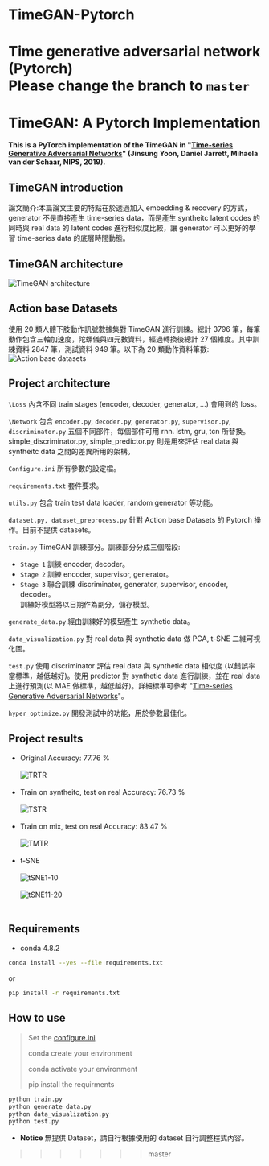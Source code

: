 # TimeGAN-Pytorch
Time generative adversarial network (Pytorch)   
Please change the branch to `master`
=======
# TimeGAN: A Pytorch Implementation
**This is a PyTorch implementation of the TimeGAN in "[Time-series Generative Adversarial Networks](https://papers.nips.cc/paper/2019/hash/c9efe5f26cd17ba6216bbe2a7d26d490-Abstract.html)" (Jinsung Yoon, Daniel Jarrett, Mihaela van der Schaar, NIPS, 2019).**

## TimeGAN introduction
論文簡介:本篇論文主要的特點在於透過加入 embedding & recovery 的方式， generator 不是直接產生 time-series data，而是產生 syntheitc latent codes 的同時與 real data 的 latent codes 進行相似度比較，讓 generator 可以更好的學習 time-series data 的底層時間動態。


## TimeGAN architecture
![TimeGAN architecture](https://github.com/kent1201/TimeGAN-Pytorch/blob/main/TimeGAN%20architecture.jpg)

## Action base Datasets
使用 20 類人體下肢動作訊號數據集對 TimeGAN 進行訓練。總計 3796 筆，每筆動作包含三軸加速度，陀螺儀與四元數資料，經過轉換後總計 27 個維度。其中訓練資料 2847 筆，測試資料 949 筆。以下為 20 類動作資料筆數:
![Action base datasets](https://github.com/kent1201/TimeGAN-Pytorch/blob/master/src/image.png)

## Project architecture
`\Loss` 內含不同 train stages (encoder, decoder, generator, ...) 會用到的 loss。  

`\Network` 包含 `encoder.py`, `decoder.p`y, `generator.py`, `supervisor.py`, `discriminator.py` 五個不同部件，每個部件可用 rnn. lstm, gru, tcn 所替換。simple_discriminator.py, simple_predictor.py 則是用來評估 real data 與 syntheitc data 之間的差異所用的架構。 

`Configure.ini` 所有參數的設定檔。 

`requirements.txt` 套件要求。

`utils.py` 包含 train test data loader, random generator 等功能。  

`dataset.py, dataset_preprocess.py` 針對 Action base Datasets 的 Pytorch 操作。目前不提供 datasets。  

`train.py` TimeGAN 訓練部分。訓練部分分成三個階段: 
* `Stage 1` 訓練 encoder, decoder。
* `Stage 2` 訓練 encoder, supervisor, generator。
* `Stage 3` 聯合訓練 discriminator, generator, supervisor, encoder, decoder。  
訓練好模型將以日期作為劃分，儲存模型。

`generate_data.py` 經由訓練好的模型產生 synthetic data。 

`data_visualization.py` 對 real data 與 synthetic data 做 PCA, t-SNE 二維可視化圖。 

`test.py` 使用 discriminator 評估 real data 與 synthetic data 相似度 (以錯誤率當標準，越低越好)。使用 predictor 對 synthetic data 進行訓練，並在 real data 上進行預測(以 MAE 做標準，越低越好)。詳細標準可參考 "[Time-series Generative Adversarial Networks](https://papers.nips.cc/paper/2019/hash/c9efe5f26cd17ba6216bbe2a7d26d490-Abstract.html)"。 

`hyper_optimize.py` 開發測試中的功能，用於參數最佳化。

## Project results
* Original Accuracy: 77.76 %
<br/> </br>
![TRTR](https://github.com/kent1201/TimeGAN-Pytorch/blob/master/src/TRTR_7776.jpg)
<br/> </br>
* Train on syntheitc, test on real Accuracy: 76.73 %
<br/> </br>
![TSTR](https://github.com/kent1201/TimeGAN-Pytorch/blob/master/src/TSTR_7673.jpg)
<br/> </br>
* Train on mix, test on real Accuracy: 83.47 %
<br/> </br>
![TMTR](https://github.com/kent1201/TimeGAN-Pytorch/blob/master/src/TMTR_8347.jpg)
<br/> </br>
* t-SNE
<br/> </br>
![tSNE1-10](https://github.com/kent1201/TimeGAN-Pytorch/blob/master/src/tSNE1_10.jpg)
<br/> </br>
![tSNE11-20](https://github.com/kent1201/TimeGAN-Pytorch/blob/master/src/tSNE11_20.jpg)
<br/> </br>

## Requirements
* conda 4.8.2
```bash
conda install --yes --file requirements.txt
``` 
or
```bash
pip install -r requirements.txt
```
## How to use 
>Set the [configure.ini](https://github.com/kent1201/TimeGAN-Pytorch/blob/master/src/TimeGAN-Configure.pptx) 
>
>conda create your environment 
>
>conda activate your environment 
>
>pip install the requirments 
```python
python train.py
python generate_data.py
python data_visualization.py
python test.py
```
* **Notice** 無提供 Dataset，請自行根據使用的 dataset 自行調整程式內容。

>>>>>>> master
